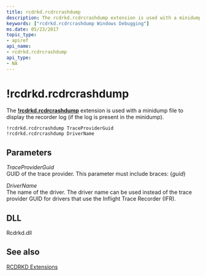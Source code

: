 ```yaml
---
title: rcdrkd.rcdrcrashdump
description: The rcdrkd.rcdrcrashdump extension is used with a minidump file to display the recorder log (if the log is present in the minidump).
keywords: ["rcdrkd.rcdrcrashdump Windows Debugging"]
ms.date: 05/23/2017
topic_type:
- apiref
api_name:
- rcdrkd.rcdrcrashdump
api_type:
- NA
---
```


# !rcdrkd.rcdrcrashdump


The [**!rcdrkd.rcdrcrashdump**](-usb3kd-device-info.md) extension is used with a minidump file to display the recorder log (if the log is present in the minidump).

```dbgcmd
!rcdrkd.rcdrcrashdump TraceProviderGuid
!rcdrkd.rcdrcrashdump DriverName
```

## <span id="ddk__devobj_dbg"></span><span id="DDK__DEVOBJ_DBG"></span>Parameters


<span id="_______TraceProviderGuid______"></span><span id="_______traceproviderguid______"></span><span id="_______TRACEPROVIDERGUID______"></span> *TraceProviderGuid*   
GUID of the trace provider. This parameter must include braces: {*guid*}

<span id="_______DriverName______"></span><span id="_______drivername______"></span><span id="_______DRIVERNAME______"></span> *DriverName*   
The name of the driver. The driver name can be used instead of the trace provider GUID for drivers that use the Inflight Trace Recorder (IFR).

## <span id="DLL"></span><span id="dll"></span>DLL


Rcdrkd.dll

## <span id="see_also"></span>See also


[RCDRKD Extensions](rcdrkd-extensions.md)

 

 






